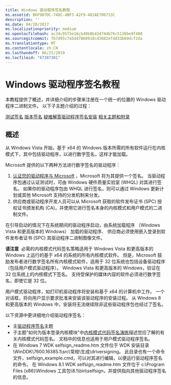 ```yaml
---
title: Windows 驱动程序签名教程
ms.assetid: B6F907DC-74DC-4BF3-A2F9-481AE706733C
description: ''
ms.date: 04/20/2017
ms.localizationpriority: medium
ms.openlocfilehash: ac34c95f5e16cb48b8b434744b76c5136be9f408
ms.sourcegitcommit: fb7d95c7a5d47860918cd3602efdd33b69dcf2da
ms.translationtype: MT
ms.contentlocale: zh-CN
ms.lasthandoff: 06/25/2019
ms.locfileid: "67387301"
---
```

# <a name="windows-driver-signing-tutorial"></a>Windows 驱动程序签名教程


本教程提供了概述，并详细介绍的步骤来注册在一个统一的位置的 Windows 驱动程序二进制文件。 以下子主题介绍的过程：

[测试签名](test-signing.md)
[版本签名](release-signing.md)
[疑难解答驱动程序签名安装](troubleshooting-driver-signing-installation.md)
[相关主题和附录](related-topics-and-appendices.md)
## <a name="overview"></a>概述


从 Windows Vista 开始，基于 x64 的 Windows 版本所需的所有软件运行在内核模式下，其中包括驱动程序，以进行数字签名，这样才能加载。

Microsoft 提供的以下两种方法进行数字签名的驱动程序：

1.  [认证您的驱动程序与 Microsoft](https://docs.microsoft.com/previous-versions/windows/hardware/hck/jj124227(v=vs.85)) ，Microsoft 将为其提供一个签名。 当驱动程序包通过认证测试时，可由 Windows 硬件质量实验室 (WHQL) 对其进行签名。 如果你的驱动程序包由 WHQL 进行签名，则可以通过 Windows 更新计划或其他 Microsoft 支持的分发机制来分发。
2.  供应商或驱动程序开发人员可以从 Microsoft 获取的软件发布证书 (SPC) 授权证书颁发机构 (CA)，并使用它进行签名本身的内核模式和用户模式的二进制文件。

在引导启动的情况下在系统期间的驱动程序启动，由系统加载程序 （Windows Vista 和更高版本的 Windows） 加载的驱动程序、 供应商必须使用嵌入登录到软件发布者证书 (SPC) 其驱动程序二进制图像文件。

**请注意**  必需的内核模式代码签名策略适用于 Windows Vista 和更高版本的 Windows 上运行的基于 x64 的系统的所有内核模式软件。 但是，Microsoft 鼓励发布者进行数字签名所有内核模式软件，适用于 32 位系统也包括设备驱动程序 （包括用户模式驱动程序）。 Windows Vista 和更高版本的 Windows，验证在 32 位系统上的内核模式下签名。 支持受保护的媒体内容的软件必须进行数字签名，即使它是 32 位。

 

用户模式驱动程序，如打印机驱动程序将安装和基于 x64 的计算机中工作。 一个对话框，将向用户显示要求批准来安装该驱动程序的安装过程。 从 Windows 8 和更高版本的 Windows 中，安装将无法继续除非这些驱动程序包也经过了签名。

以下资源中更详细地介绍驱动程序签名：

-   主[驱动程序签名](driver-signing.md)主题
-   子主题"如何为版本登录内核模块"中[内核模式代码签名演练](https://docs.microsoft.com/previous-versions/windows/hardware/design/dn653569(v=vs.85))描述您应了解的有关内核模式代码签名。 文档中的信息也适用于用户模式驱动程序签名。
-   在 Windows 7 WDK selfsign_readme.htm 文件位于 WDK 安装目录\\WinDDK\\7600.16385.1\\src\\常规\\生成\\driversigning。 此目录也有一个命令文件，selfsign_example.cmd，可以对其进行编辑，以便运行驱动程序签名的命令。 在 Windows 8.1 WDK selfsign_readme.htm 文件位于 c:\\Program Files (x86)\\Windows 工具包\\8.1\\bin\\selfsign，并提供指向其他驱动程序签名的信息。

 

 





